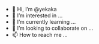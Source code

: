 - 👋 Hi, I’m @yekaka
- 👀 I’m interested in ...
- 🌱 I’m currently learning ...
- 💞️ I’m looking to collaborate on ...
- 📫 How to reach me ...

<!---
yekaka/yekaka is a ✨ special ✨ repository because its `README.md` (this file) appears on your GitHub profile.
You can click the Preview link to take a look at your changes.
--->
